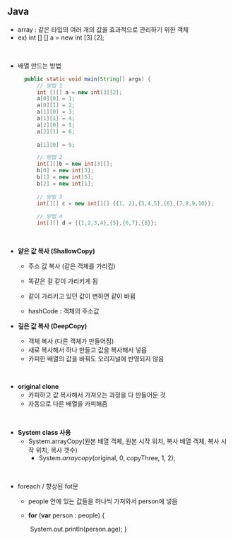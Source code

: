 ## Java

- array : 같은 타입의 여러 개의 값을 효과적으로 관리하기 위한 객체
- ex) int [] [] a = new int [3] [2];

<br>

- 배열 만드는 방법

  ```java
  	public static void main(String[] args) {
  		// 방법 1
  		int [][] a = new int[3][2];
  		a[0][0] = 1;
  		a[0][1] = 2;
  		a[1][0] = 3;
  		a[1][1] = 4;
  		a[2][0] = 5;
  		a[2][1] = 6;
  		
  		a[1][0] = 9;
  
  		// 방법 2
  		int[][]b = new int[3][];
  		b[0] = new int[3];
  		b[1] = new int[5];
  		b[2] = new int[1];
  		
  		// 방법 3
  		int[][] c = new int[][] {{1, 2},{3,4,5},{6},{7,8,9,10}};
  	
  		// 방법 4
  		int[][] d = {{1,2,3,4},{5},{6,7},{8}};
  ```

  

<br>

- **얕은 값 복사 (ShallowCopy)**

  - 주소 값 복사 (같은 객체를 가리킴)

  - 똑같은 걸 같이 가리키게 됨
  - 같이 가리키고 있던 값이 변하면 같이 바뀜
  - hashCode : 객체의 주소값

- **깊은 값 복사 (DeepCopy)**
  - 객체 복사 (다른 객체가 만들어짐)
  - 새로 복사해서 하나 만들고 값을 복사해서 넣음
  - 카피한 배열의 값을 바꿔도 오리지널에 반영되지 않음

<br>

- **original clone**
  - 카피하고 값 복사해서 가져오는 과정을 다 만들어둔 것
  - 자동으로 다른 배열을 카피해줌

<br>

- **System class 사용**
  - System.arrayCopy(원본 배열 객체, 원본 시작 위치, 
    복사 배열 객체, 복사 시작 위치, 복사 갯수)
    - System.*arraycopy*(original, 0, copyThree, 1, 2);

<br>

- foreach / 향상된 fot문

  - people 안에 있는 값들을 하나씩 가져와서 person에 넣음

  - **for** (**var** person : people) {

    ​			System.out.println(person.age);
    }
